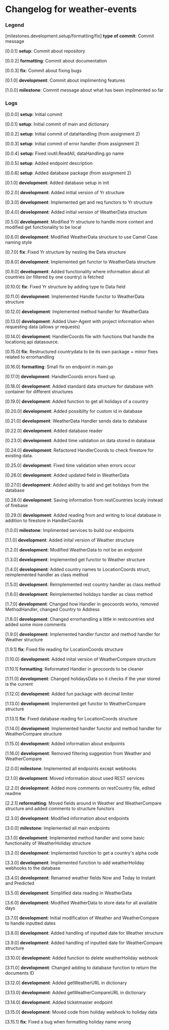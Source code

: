 # Changelog for weather-events

### Legend

[milestones.development.setup/formatting/fix]   **type of commit**:     Commit message

[0.0.1]     **setup**:          Commit about repository

[0.0.2]     **formatting**:     Commit about documentation

[0.0.3]     **fix**:            Commit about fixing bugs

[0.1.0]     **development**:    Commit about implimenting features

[1.0.0]     **milestone**:      Commit message about what has been implimented so far

### Logs

[0.0.0]     **setup**:          Initial commit

[0.0.1]     **setup**:          Initial commit of main and dictionary

[0.0.2]     **setup**:          Initial commit of dataHandling (from assignment 2)

[0.0.3]     **setup**:          Initial commit of error handler (from assignment 2)

[0.0.4]     **setup**:          Fixed ioutil.ReadAll, dataHandling.go name

[0.0.5]     **setup**:          Added endpoint description

[0.0.6]     **setup**:          Added database package (from assignment 2)

[0.1.0]     **development**:    Added database setup in init

[0.2.0]     **development**:    Added initial version of Yr structure

[0.3.0]     **development**:    Implemented get and req functors to Yr structure

[0.4.0]     **development**:    Added initial version of WeatherData structure

[0.5.0]     **development**:    Modified Yr structure to handle more context and modified get functionality to be local

[0.6.0]     **development**:    Modified WeatherData structure to use Camel Case naming style

[0.7.0]     **fix**:            Fixed Yr structure by nesting the Data structure

[0.8.0]     **development**:    Implemented get functor to WeatherData structure

[0.9.0]     **development**:    Added functionality where information about all countries (or filtered by one country) is fetched

[0.10.0]    **fix**:            Fixed Yr structure by adding type to Data field

[0.11.0]    **development**:    Implemented Handle functor to WeatherData structure

[0.12.0]    **development**:    Implemented method handler for WeatherData

[0.13.0]    **development**:    Added User-Agent with project information when requesting data (allows yr requests)

[0.14.0]    **development**:    HandlerCoords file with functions that handle the locationiq api datasource.

[0.15.0]    **fix**:            Restructured countrydata to be its own package + minor fixes related to errorhandling

[0.16.0]    **formatting**:     Small fix on endpoint in main.go

[0.17.0]    **development**:    HandlerCoords errors fixed up.

[0.18.0]    **development**:    Added standard data structure for database with container for different structures

[0.19.0]    **development**:    Added function to get all holidays of a country

[0.20.0]    **development**:    Added possiblity for custom id in database

[0.21.0]    **development**:    WeatherData Handler sends data to database

[0.22.0]    **development**:    Added database reader

[0.23.0]    **development**:    Added time validation on data stored in database

[0.24.0]    **development**:    Refactored HandlerCoords to check firestore for existing data.

[0.25.0]    **development**:    Fixed time validation when errors occur

[0.26.0]    **development**:    Added updated field in WeatherData

[0.27.0]    **development**:    Added ability to add and get holidays from the database

[0.28.0]    **development**:    Saving information from restCountries localy instead of firebase

[0.29.0]    **development**:    Added reading from and writing to local database in addition to firestore in HandlerCoords

[1.0.0]     **milestone**:      Implimented services to build our endpoints

[1.1.0]     **development**:    Added inital version of Weather structure

[1.2.0]     **development**:    Modified WeatherData to not be an endpoint

[1.3.0]     **development**:    Implemented get functor to Weather structure

[1.4.0]     **development**:    Added country names to LocationCoords struct, reimplemented handler as class method

[1.5.0]     **development**:    Reimplemented rest country handler as class method

[1.6.0]     **development**:    Reimplemented holidays handler as class method

[1.7.0]     **development**:    Changed how Handler in geocoords works, removed MethodHandler, changed Country to Address

[1.8.0]     **development**:    Changed errorhandling a little in restcountries and added some more comments

[1.9.0]     **development**:    Implemented handler functor and method handler for Weather structure

[1.9.1]     **fix**:            Fixed file reading for LocationCoords structure

[1.10.0]    **development**:    Added inital version of WeatherCompare structure

[1.10.1]    **formatting**:     Reformated Handler in geocoords to be cleaner

[1.11.0]    **development**:    Changed holidaysData so it checks if the year stored is the current

[1.12.0]    **development**:    Added fun package with decimal limiter

[1.13.0]    **development**:    Implemented get functor to WeatherCompare structure

[1.13.1]    **fix**:            Fixed database reading for LocationCoords structure

[1.14.0]    **development**:    Implemented handler functor and method handler for WeatherCompare structure

[1.15.0]    **development**:    Added information about endpoints

[1.16.0]    **development**:    Removed filtering suggestion from Weather and WeatherCompare

[2.0.0]     **milestone**:      Implemented all endpoints except webhooks

[2.1.0]     **development**:    Moved information about used REST services

[2.2.0]     **development**:    Added more comments on restCountry file, edited readme

[2.2.1]     **reformatting**:   Moved fields around in Weather and WeatherCompare structure and added comments to structure functors

[2.3.0]     **development**:    Modified information about endpoints

[3.0.0]     **milestone**:      Implemented all main endpoints

[3.1.0]     **development**:    Implemented method handler and some basic functionality of WeatherHoliday structure

[3.2.0]     **development**:    Implemented function to get a country's alpha code

[3.3.0]     **development**:    Implemented function to add weatherHoliday webhooks to the database

[3.4.0]     **development**:    Renamed weather fields Now and Today to Instant and Predicted

[3.5.0]     **development**:    Simplified data reading in WeatherData

[3.6.0]     **development**:    Modified WeatherData to store data for all available days 

[3.7.0]     **development**:    Initial modification of Weather and WeatherCompare to handle inputted dates

[3.8.0]     **development**:    Added handling of inputted date for Weather structure

[3.9.0]     **development**:    Added handling of inputted date for WeatherCompare structure

[3.10.0]    **development**:    Added function to delete weatherHoliday webhook

[3.11.0]    **development**:    Changed adding to database function to return the documents ID

[3.12.0]    **development**:    Added getWeatherURL in dictionary

[3.13.0]    **development**:    Added getWeatherCompareURL in dictionary

[3.14.0]    **development**:    Added ticketmaster endpoint

[3.15.0]    **development**:    Moved code from holiday webhook to holiday data

[3.15.1]    **fix**:            Fixed a bug when formatting holiday name wrong

